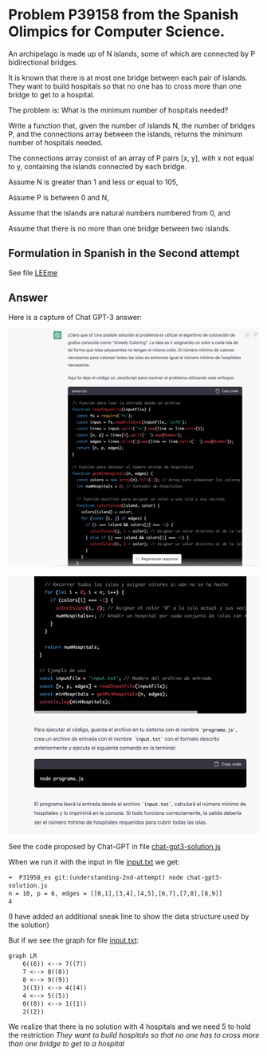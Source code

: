 
# Problem   P39158 from the Spanish Olimpics for Computer Science.

An archipelago is made up of N islands,  some of which are connected by P bidirectional bridges.

It is known that there is at most one bridge between each pair of islands.
They want to build hospitals so that no one has to cross more than one bridge to get to a hospital.

The problem is: What is the minimum number of hospitals needed?

Write a function that, given the number of islands N, the number of bridges P, and the connections array between the islands,
returns the minimum number of hospitals needed.

The connections array  consist of an array of P  pairs [x, y], with x not equal to y, containing the islands connected by each bridge. 

Assume N is greater than 1 and less or equal to 105, 

Assume P is between 0 and N, 

Assume that the islands are natural numbers numbered from 0, and 

Assume that there is no more than one bridge between two islands.

## Formulation in Spanish in the Second attempt

See file [LEEme](LEEme.md)

## Answer

Here is a capture of Chat GPT-3 answer:

![](images/segunda-formulacion-1.png)

![](images/segunda-formulacion-2.png)

See the code proposed by Chat-GPT in file [chat-gpt3-solution.js](chat-gpt3-solution.js)

When we run it with the input in file [input.txt](input.txt) we get:

```
➜  P31958_es git:(understanding-2nd-attempt) node chat-gpt3-solution.js
n = 10, p = 6, edges = [[0,1],[3,4],[4,5],[6,7],[7,8],[8,9]]
4
```

(I have added an additional sneak line to show the data structure used by the solution) 

But if we see the graph for file [input.txt](input.txt):

```mermaid
graph LR
    6((6)) <--> 7((7))
    7 <--> 8((8))
    8 <--> 9((9))
    3((3)) <--> 4((4))
    4 <--> 5((5))
    0((0)) <--> 1((1))
    2((2))
```

We realize that there is no solution with 4 hospitals and we need 5 to hold the restriction 
*They want to build hospitals so that no one has to cross more than one bridge to get to a hospital*